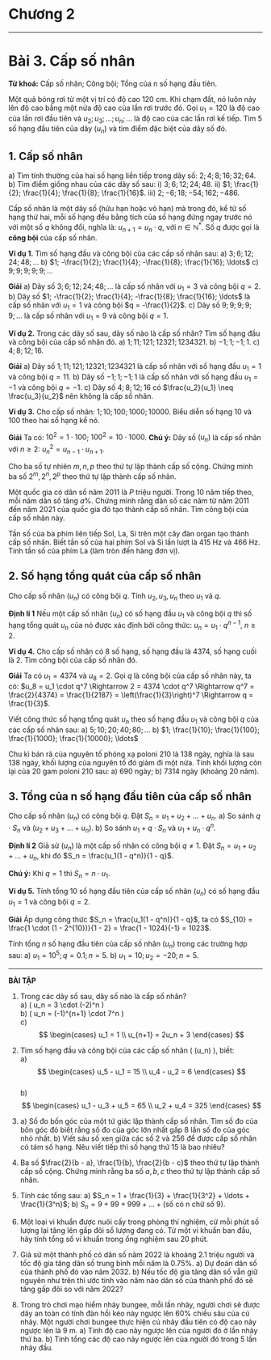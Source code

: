 # Chương 2
---
# Bài 3. Cấp số nhân

**Từ khoá:** Cấp số nhân; Công bội; Tổng của n số hạng đầu tiên.

Một quả bóng rơi từ một vị trí có độ cao $120$ cm. Khi chạm đất, nó luôn nảy lên độ cao bằng một nửa độ cao của lần rơi trước đó.
Gọi $u_1 = 120$ là độ cao của lần rơi đầu tiên và $u_2; u_3; \ldots; u_n; \ldots$ là độ cao của các lần rơi kế tiếp. Tìm $5$ số hạng đầu tiên của dãy $(u_n)$ và tìm điểm đặc biệt của dãy số đó.

## 1. Cấp số nhân

a) Tìm tính thường của hai số hạng liền tiếp trong dãy số: $2; 4; 8; 16; 32; 64$.
b) Tìm điểm giống nhau của các dãy số sau:
i) $3; 6; 12; 24; 48$.
ii) $1; \frac{1}{2}; \frac{1}{4}; \frac{1}{8}; \frac{1}{16}$.
iii) $2; -6; 18; -54; 162; -486$.

Cấp số nhân là một dãy số (hữu hạn hoặc vô hạn) mà trong đó, kể từ số hạng thứ hai, mỗi số hạng đều bằng tích của số hạng đứng ngay trước nó với một số $q$ không đổi, nghĩa là:
$u_{n+1} = u_n \cdot q$, với $n \in \mathbb{N}^*$.
Số $q$ được gọi là **công bội** của cấp số nhân.

**Ví dụ 1.**
Tìm số hạng đầu và công bội của các cấp số nhân sau:
a) $3; 6; 12; 24; 48; \ldots$
b) $1; -\frac{1}{2}; \frac{1}{4}; -\frac{1}{8}; \frac{1}{16}; \ldots$
c) $9; 9; 9; 9; 9; \ldots$

**Giải**
a) Dãy số $3; 6; 12; 24; 48; \ldots$ là cấp số nhân với $u_1 = 3$ và công bội $q = 2$.
b) Dãy số $1; -\frac{1}{2}; \frac{1}{4}; -\frac{1}{8}; \frac{1}{16}; \ldots$ là cấp số nhân với $u_1 = 1$ và công bội $q = -\frac{1}{2}$.
c) Dãy số $9; 9; 9; 9; 9; \ldots$ là cấp số nhân với $u_1 = 9$ và công bội $q = 1$.

**Ví dụ 2.** Trong các dãy số sau, dãy số nào là cấp số nhân? Tìm số hạng đầu và công bội của cấp số nhân đó.
a) $1; 11; 121; 12321; 1234321$.
b) $-1; 1; -1; 1$.
c) $4; 8; 12; 16$.

**Giải**
a) Dãy số $1; 11; 121; 12321; 1234321$ là cấp số nhân với số hạng đầu $u_1 = 1$ và công bội $q = 11$.
b) Dãy số $-1; 1; -1; 1$ là cấp số nhân với số hạng đầu $u_1 = -1$ và công bội $q = -1$.
c) Dãy số $4; 8; 12; 16$ có $\frac{u_2}{u_1} \neq \frac{u_3}{u_2}$ nên không là cấp số nhân.

**Ví dụ 3.** Cho cấp số nhân: $1; 10; 100; 1000; 10000$. Biểu diễn số hạng $10$ và $100$ theo hai số hạng kề nó.

**Giải**
Ta có: $10^2 = 1 \cdot 100$; $100^2 = 10 \cdot 1000$.
**Chú ý:** Dãy số $(u_n)$ là cấp số nhân với $n \ge 2$:
$u_n^2 = u_{n-1} \cdot u_{n+1}$.

Cho ba số tự nhiên $m, n, p$ theo thứ tự lập thành cấp số cộng. Chứng minh ba số $2^m, 2^n, 2^p$ theo thứ tự lập thành cấp số nhân.

Một quốc gia có dân số năm $2011$ là $P$ triệu người. Trong $10$ năm tiếp theo, mỗi năm dân số tăng $a\%$. Chứng minh rằng dân số các năm từ năm $2011$ đến năm $2021$ của quốc gia đó tạo thành cấp số nhân. Tìm công bội của cấp số nhân này.

Tần số của ba phím liên tiếp Sol, La, Si trên một cây đàn organ tạo thành cấp số nhân. Biết tần số của hai phím Sol và Si lần lượt là $415$ Hz và $466$ Hz. Tính tần số của phím La (làm tròn đến hàng đơn vị).

## 2. Số hạng tổng quát của cấp số nhân

Cho cấp số nhân $(u_n)$ có công bội $q$. Tính $u_2, u_3, u_n$ theo $u_1$ và $q$.

**Định lí 1**
Nếu một cấp số nhân $(u_n)$ có số hạng đầu $u_1$ và công bội $q$ thì số hạng tổng quát $u_n$ của nó được xác định bởi công thức:
$u_n = u_1 \cdot q^{n-1}$, $n \ge 2$.

**Ví dụ 4.** Cho cấp số nhân có $8$ số hạng, số hạng đầu là $4374$, số hạng cuối là $2$. Tìm công bội của cấp số nhân đó.

**Giải**
Ta có $u_1 = 4374$ và $u_8 = 2$. Gọi $q$ là công bội của cấp số nhân này, ta có:
$u_8 = u_1 \cdot q^7 \Rightarrow 2 = 4374 \cdot q^7 \Rightarrow q^7 = \frac{2}{4374} = \frac{1}{2187} = \left(\frac{1}{3}\right)^7 \Rightarrow q = \frac{1}{3}$.

Viết công thức số hạng tổng quát $u_n$ theo số hạng đầu $u_1$ và công bội $q$ của các cấp số nhân sau:
a) $5; 10; 20; 40; 80; \ldots$
b) $1; \frac{1}{10}; \frac{1}{100}; \frac{1}{1000}; \frac{1}{10000}; \ldots$

Chu kì bán rã của nguyên tố phóng xạ poloni $210$ là $138$ ngày, nghĩa là sau $138$ ngày, khối lượng của nguyên tố đó giảm đi một nửa. Tính khối lượng còn lại của $20$ gam poloni $210$ sau:
a) $690$ ngày;
b) $7314$ ngày (khoảng $20$ năm).

## 3. Tổng của n số hạng đầu tiên của cấp số nhân

Cho cấp số nhân $(u_n)$ có công bội $q$. Đặt $S_n = u_1 + u_2 + \ldots + u_n$.
a) So sánh $q \cdot S_n$ và $(u_2 + u_3 + \ldots + u_n)$.
b) So sánh $u_1 + q \cdot S_n$ và $u_1 + u_n \cdot q^n$.

**Định lí 2**
Giả sử $(u_n)$ là một cấp số nhân có công bội $q \neq 1$. Đặt $S_n = u_1 + u_2 + \ldots + u_n$, khi đó
$S_n = \frac{u_1(1 - q^n)}{1 - q}$.

**Chú ý:** Khi $q = 1$ thì $S_n = n \cdot u_1$.

**Ví dụ 5.** Tính tổng $10$ số hạng đầu tiên của cấp số nhân $(u_n)$ có số hạng đầu $u_1 = 1$ và công bội $q = 2$.

**Giải**
Áp dụng công thức $S_n = \frac{u_1(1 - q^n)}{1 - q}$, ta có $S_{10} = \frac{1 \cdot (1 - 2^{10})}{1 - 2} = \frac{1 - 1024}{-1} = 1023$.

Tính tổng $n$ số hạng đầu tiên của cấp số nhân $(u_n)$ trong các trường hợp sau:
a) $u_1 = 10^5; q = 0.1; n = 5$.
b) $u_1 = 10; u_2 = -20; n = 5$.

---

**BÀI TẬP**

1. Trong các dãy số sau, dãy số nào là cấp số nhân?  
   a) \( u_n = 3 \cdot (-2)^n \)  
   b) \( u_n = (-1)^{n+1} \cdot 7^n \)  
   c)  
   $$
   \begin{cases}
   u_1 = 1 \\
   u_{n+1} = 2u_n + 3
   \end{cases}
   $$

2. Tìm số hạng đầu và công bội của các cấp số nhân \( (u_n) \), biết:  
   a)  
   $$
   \begin{cases}
   u_5 - u_1 = 15 \\
   u_4 - u_2 = 6
   \end{cases}
   $$  
   b)  
   $$
   \begin{cases}
   u_1 - u_3 + u_5 = 65 \\
   u_2 + u_4 = 325
   \end{cases}
   $$

3.  a) Số đo bốn góc của một tứ giác lập thành cấp số nhân. Tìm số đo của bốn góc đó biết rằng số đo của góc lớn nhất gấp $8$ lần số đo của góc nhỏ nhất.
    b) Viết sáu số xen giữa các số $2$ và $256$ để được cấp số nhân có tám số hạng. Nêu viết tiếp thì số hạng thứ $15$ là bao nhiêu?
4.  Ba số $\frac{2}{b - a}, \frac{1}{b}, \frac{2}{b - c}$ theo thứ tự lập thành cấp số cộng. Chứng minh rằng ba số $a, b, c$ theo thứ tự lập thành cấp số nhân.
5.  Tính các tổng sau:
    a) $S_n = 1 + \frac{1}{3} + \frac{1}{3^2} + \ldots + \frac{1}{3^n}$;
    b) $S_n = 9 + 99 + 999 + \ldots + ( \text{số có n chữ số 9} )$.
6.  Một loại vi khuẩn được nuôi cấy trong phòng thí nghiệm, cứ mỗi phút số lượng lại tăng lên gấp đôi số lượng đang có. Từ một vi khuẩn ban đầu, hãy tính tổng số vi khuẩn trong ống nghiệm sau $20$ phút.
7.  Giả sử một thành phố có dân số năm $2022$ là khoảng $2.1$ triệu người và tốc độ gia tăng dân số trung bình mỗi năm là $0.75\%$.
    a) Dự đoán dân số của thành phố đó vào năm $2032$.
    b) Nếu tốc độ gia tăng dân số vẫn giữ nguyên như trên thì ước tính vào năm nào dân số của thành phố đó sẽ tăng gấp đôi so với năm $2022$?
8.  Trong trò chơi mạo hiểm nhảy bungee, mỗi lần nhảy, người chơi sẽ được dây an toàn có tính đàn hồi kéo này ngược lên $60\%$ chiều sâu của cú nhảy. Một người chơi bungee thực hiện cú nhảy đầu tiên có độ cao nảy ngược lên là $9$ m.
    a) Tính độ cao nảy ngược lên của người đó ở lần nhảy thứ ba.
    b) Tính tổng các độ cao nảy ngược lên của người đó trong $5$ lần nhảy đầu.
